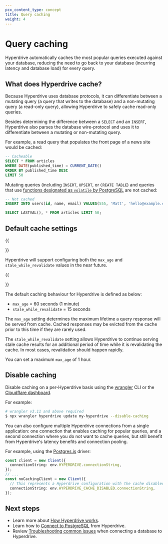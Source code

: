 ```yaml
---
pcx_content_type: concept
title: Query caching
weight: 4
---
```


# Query caching

Hyperdrive automatically caches the most popular queries executed against your database, reducing the need to go back to your database (incurring latency and database load) for every query.

## What does Hyperdrive cache?

Because Hyperdrive uses database protocols, it can differentiate between a mutating query (a query that writes to the database) and a non-mutating query (a read-only query), allowing Hyperdrive to safely cache read-only queries.

Besides determining the difference between a `SELECT` and an `INSERT`, Hyperdrive also parses the database wire-protocol and uses it to differentiate between a mutating or non-mutating query.

For example, a read query that populates the front page of a news site would be cached:

```sql
-- Cacheable
SELECT * FROM articles
WHERE DATE(published_time) = CURRENT_DATE()
ORDER BY published_time DESC
LIMIT 50
```

Mutating queries (including `INSERT`, `UPSERT`, or `CREATE TABLE`) and queries that use [functions designated as `volatile` by PostgreSQL](https://www.postgresql.org/docs/current/xfunc-volatility.html) are not cached:

```sql
-- Not cached
INSERT INTO users(id, name, email) VALUES(555, 'Matt', 'hello@example.com');

SELECT LASTVAL(), * FROM articles LIMIT 50;
```

## Default cache settings

{{<Aside type="note">}}

Hyperdrive will support configuring both the `max_age` and `stale_while_revalidate` values in the near future.

{{</Aside>}}

The default caching behaviour for Hyperdrive is defined as below:

- `max_age` = 60 seconds (1 minute)
- `stale_while_revalidate` = 15 seconds

The `max_age` setting determines the maximum lifetime a query response will be served from cache. Cached responses may be evicted from the cache prior to this time if they are rarely used.

The `stale_while_revalidate` setting allows Hyperdrive to continue serving stale cache results for an additional period of time while it is revalidating the cache. In most cases, revalidation should happen rapidly.

You can set a maximum `max_age` of 1 hour.

## Disable caching

Disable caching on a per-Hyperdrive basis using the [wrangler](/workers/wrangler/install-and-update/) CLI or the [Cloudflare dashboard](https://dash.cloudflare.com/?to=/:account/workers-and-pages/hyperdrive).

For example:

```sh
# wrangler v3.11 and above required
$ npx wrangler hyperdrive update my-hyperdrive --disable-caching
```

You can also configure multiple Hyperdrive connections from a single application: one connection that enables caching for popular queries, and a second connection where you do not want to cache queries, but still benefit from Hyperdrive's latency benefits and connection pooling.

For example, using the [Postgres.js](/hyperdrive/configuration/connect-to-postgres/) driver:

```ts
const client = new Client({
  connectionString: env.HYPERDRIVE.connectionString,
});
// ...
const noCachingClient = new Client({
  // This represents a Hyperdrive configuration with the cache disabled
  connectionString: env.HYPERDRIVE_CACHE_DISABLED.connectionString,
});
```

## Next steps

- Learn more about [How Hyperdrive works](/hyperdrive/reference/how-hyperdrive-works/).
- Learn how to [Connect to PostgreSQL](/hyperdrive/configuration/connect-to-postgres/) from Hyperdrive.
- Review [Troubleshooting common issues](/hyperdrive/observability/troubleshooting/) when connecting a database to Hyperdrive.